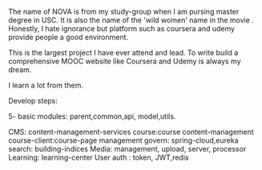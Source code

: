 The name of NOVA is from my study-group when I am pursing master degree in USC.
It is also the name of the 'wild women' name in the movie <Planet of the Apes>.
Honestly, I hate ignorance but platform such as coursera and udemy provide people a good environment.

This is the largest project I have ever attend and lead.
To write build a comprehensive MOOC website like Coursera and Udemy
is always my dream.

I learn a lot from them. 

Develop steps:

5- basic modules:
parent,common,api, model,utils.


CMS: content-management-services
course:course content-management 
course-client:course-page management 
govern: spring-cloud,eureka
search: building-indices 
Media: management, upload, server, processor
Learning: learning-center
User auth : token, JWT,redis